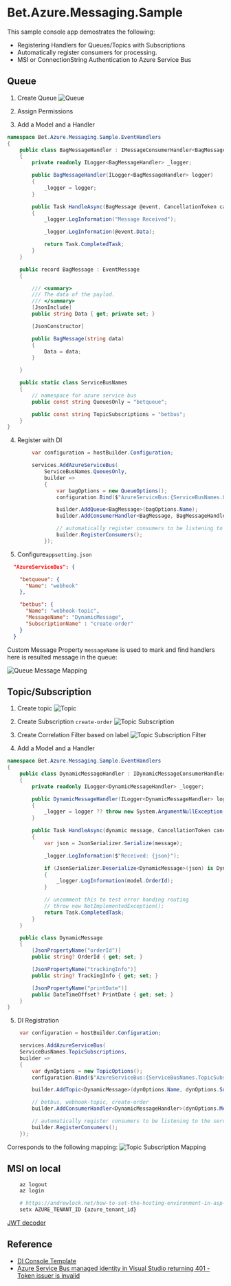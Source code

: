 ﻿# Bet.Azure.Messaging.Sample

This sample console app demostrates the following:

- Registering Handlers for Queues/Topics with Subscriptions
- Automatically register consumers for processing.
- MSI or ConnectionString Authentication to Azure Service Bus

## Queue

1. Create Queue ![Queue](../../img/azure-servicebus-queue-create.png)

2. Assign Permissions

3. Add a Model and a Handler

```csharp
namespace Bet.Azure.Messaging.Sample.EventHandlers
{
    public class BagMessageHandler : IMessageConsumerHandler<BagMessage>
    {
        private readonly ILogger<BagMessageHandler> _logger;

        public BagMessageHandler(ILogger<BagMessageHandler> logger)
        {
            _logger = logger;
        }

        public Task HandleAsync(BagMessage @event, CancellationToken cancellationToken = default)
        {
            _logger.LogInformation("Message Received");

            _logger.LogInformation(@event.Data);

            return Task.CompletedTask;
        }
    }

    public record BagMessage : EventMessage
    {

        /// <summary>
        /// The data of the paylod.
        /// </summary>
        [JsonInclude]
        public string Data { get; private set; }

        [JsonConstructor]

        public BagMessage(string data)
        {
            Data = data;
        }

    }

    public static class ServiceBusNames
    {
        // namespace for azure service bus
        public const string QueuesOnly = "betqueue";

        public const string TopicSubscriptions = "betbus";
    }
}

```

4. Register with DI

```csharp
        var configuration = hostBuilder.Configuration;

        services.AddAzureServiceBus(
            ServiceBusNames.QueuesOnly,
            builder =>
            {
                var bagOptions = new QueueOptions();
                configuration.Bind($"AzureServiceBus:{ServiceBusNames.QueuesOnly}", bagOptions);

                builder.AddQueue<BagMessage>(bagOptions.Name);
                builder.AddConsumerHandler<BagMessage, BagMessageHandler>(bagOptions.Name);

                // automatically register consumers to be listening to the service bus.
                builder.RegisterConsumers();
            });
```

5. Configure`appsetting.json`

```json
  "AzureServiceBus": {

    "betqueue": {
      "Name": "webhook"
    },

    "betbus": {
      "Name": "webhook-topic",
      "MessageName": "DynamicMessage",
      "SubscriptionName" : "create-order"
    }
  }
```

Custom Message Property `messageName` is used to mark and find handlers here is resulted message in the queue:

![Queue Message Mapping](../../img/betqueue-bagmessage-mapping.png)

## Topic/Subscription

1. Create topic ![Topic](../../img/azure-servicebus-topic-create.png)

2. Create Subscription `create-order` ![Topic Subscription](../../img/azure-servicebus-subscription-create.png)

3. Create Correlation Filter based on label ![Topic Subscription Filter](../../img/azure-servicebus-subscription-filter.png)

4. Add a Model and a Handler

```csharp
namespace Bet.Azure.Messaging.Sample.EventHandlers
{
    public class DynamicMessageHandler : IDynamicMessageConsumerHandler
    {
        private readonly ILogger<DynamicMessageHandler> _logger;

        public DynamicMessageHandler(ILogger<DynamicMessageHandler> logger)
        {
            _logger = logger ?? throw new System.ArgumentNullException(nameof(logger));
        }

        public Task HandleAsync(dynamic message, CancellationToken cancellationToken = default)
        {
            var json = JsonSerializer.Serialize(message);

            _logger.LogInformation($"Received: {json}");

            if (JsonSerializer.Deserialize<DynamicMessage>(json) is DynamicMessage model)
            {
                _logger.LogInformation(model.OrderId);
            }

            // uncomment this to test error handing routing
            // throw new NotImplementedException();
            return Task.CompletedTask;
        }
    }

    public class DynamicMessage
    {
        [JsonPropertyName("orderId")]
        public string? OrderId { get; set; }

        [JsonPropertyName("trackingInfo")]
        public string? TrackingInfo { get; set; }

        [JsonPropertyName("printDate")]
        public DateTimeOffset? PrintDate { get; set; }
    }
}
```

5. DI Registration

```csharp
    var configuration = hostBuilder.Configuration;

    services.AddAzureServiceBus(
    ServiceBusNames.TopicSubscriptions,
    builder =>
    {
        var dynOptions = new TopicOptions();
        configuration.Bind($"AzureServiceBus:{ServiceBusNames.TopicSubscriptions}", dynOptions);

        builder.AddTopic<DynamicMessage>(dynOptions.Name, dynOptions.SubscriptionName);

        // betbus, webhook-topic, create-order
        builder.AddConsumerHandler<DynamicMessageHandler>(dynOptions.MessageName, dynOptions.Name, dynOptions.SubscriptionName);

        // automatically register consumers to be listening to the service bus.
        builder.RegisterConsumers();
    });
```

Corresponds to the following mapping:
![Topic Subscription Mapping](../../img/betbus-dynamicmessage-mapping.png)

## MSI on local

```bash
    az logout
    az login

    # https://andrewlock.net/how-to-set-the-hosting-environment-in-asp-net-core/
    setx AZURE_TENANT_ID {azure_tenant_id}
```

[JWT decoder](https://jwt.ms/)

## Reference

- [DI Console Template](https://github.com/kdcllc/Bet.Extensions.Templating)
- [Azure Service Bus managed identity in Visual Studio returning 401 - Token issuer is invalid](https://stackoverflow.com/questions/67671421/azure-service-bus-managed-identity-in-visual-studio-returning-401-token-issuer)
